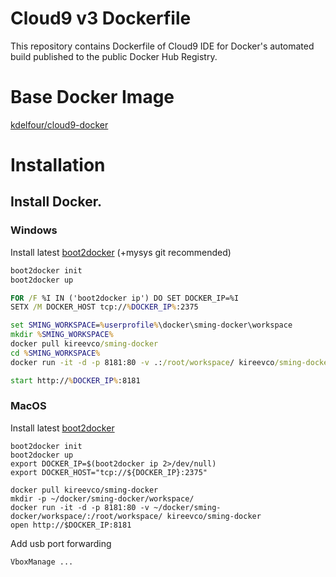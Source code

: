 Cloud9 v3 Dockerfile
=============

This repository contains Dockerfile of Cloud9 IDE for Docker's automated build published to the public Docker Hub Registry.

# Base Docker Image
[kdelfour/cloud9-docker](https://registry.hub.docker.com/u/kdelfour/cloud9-docker/)

# Installation

## Install Docker.

### Windows
Install latest [boot2docker](https://github.com/boot2docker/windows-installer/releases) (+mysys git recommended)
```cmd
boot2docker init
boot2docker up

FOR /F %I IN ('boot2docker ip') DO SET DOCKER_IP=%I
SETX /M DOCKER_HOST tcp://%DOCKER_IP%:2375

set SMING_WORKSPACE=%userprofile%\docker\sming-docker\workspace
mkdir %SMING_WORKSPACE%
docker pull kireevco/sming-docker
cd %SMING_WORKSPACE%
docker run -it -d -p 8181:80 -v .:/root/workspace/ kireevco/sming-docker

start http://%DOCKER_IP%:8181
```

### MacOS
Install latest [boot2docker](https://github.com/boot2docker/osx-installer/releases)
```shell
boot2docker init
boot2docker up
export DOCKER_IP=$(boot2docker ip 2>/dev/null)
export DOCKER_HOST="tcp://${DOCKER_IP}:2375"

docker pull kireevco/sming-docker
mkdir -p ~/docker/sming-docker/workspace/
docker run -it -d -p 8181:80 -v ~/docker/sming-docker/workspace/:/root/workspace/ kireevco/sming-docker
open http://$DOCKER_IP:8181
```

Add usb port forwarding
```
VboxManage ...
```
